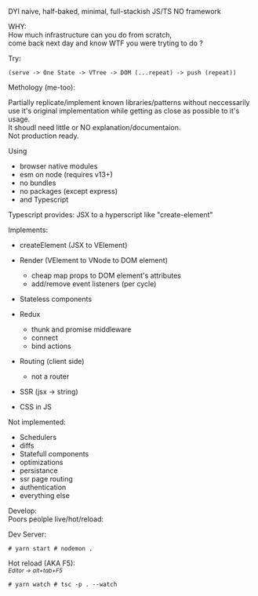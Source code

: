 DYI naive, half-baked, minimal, full-stackish JS/TS NO framework

WHY:  
How much infrastructure can you do from scratch,  
come back next day and know WTF you were tryting to do ?  

Try:

    (serve -> One State -> VTree -> DOM (...repeat) -> push (repeat))

Methology (me-too):  

Partially replicate/implement known libraries/patterns without neccessarily  use it's original implementation while getting as close as possible to it's usage.  
It shoudl need little or NO explanation/documentaion.  
Not production ready.  

Using  
- browser native modules 
- esm on node (requires v13+)
- no bundles
- no packages (except express)
- and Typescript

Typescript provides: JSX to a hyperscript like "create-element"

Implements:
- createElement (JSX to VElement)    
- Render (VElement to VNode to DOM element)
    - cheap map props to DOM element's attributes 
    - add/remove event listeners (per cycle)

- Stateless components
- Redux 
    - thunk and promise middleware
    - connect 
    - bind actions
- Routing (client side)
    - not a router
- SSR (jsx -> string)
- CSS in JS

Not implemented:  
- Schedulers  
- diffs  
- Statefull components
- optimizations
- persistance
- ssr page routing
- authentication
- everything else

Develop:  
Poors peolple live/hot/reload:

Dev Server:  

    # yarn start # nodemon .

Hot reload (AKA F5):  
<small><i>Editor -> alt+tab+F5</i></small>

    # yarn watch # tsc -p . --watch
